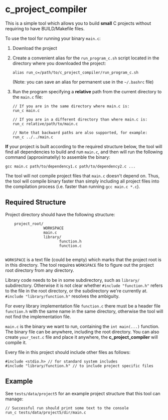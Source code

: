 # c_project_compiler

This is a simple tool which allows you to build **small** C projects without requiring to have BUILD/Makefile files.

To use the tool for running your binary `main.c`:

1) Download the project

2) Create a convenient alias for the `run_program_c.sh` script located in the directory where you downloaded the project:

    ```
    alias run_c=/path/to/c_project_compiler/run_program_c.sh
    ```

    (Note: you can save an alias for permanent use in the `~/.bashrc` file)

3) Run the program specifying a **relative** path from the current directory to the `main.c` file:

    ```
    // If you are in the same directory where main.c is:
    run_c main.c

    // If you are in a different directory than where main.c is:
    run_c relative/path/to/main.c

    // Note that backward paths are also supported, for example:
    run_c ../../main.c
    ```

**If** your project is built according to the required structure below, the tool will find all dependencies
to build and run `main.c`, and then will run the following command (approximatelly) to assemble the binary:

```gcc main.c path/to/dependency1.c path/to/dependency2.c ...```

The tool will not compile project files that `main.c` doesn't depend on. Thus, the tool will compile binary faster than simply including all project files into the compilation process (i.e. faster than running ```gcc main.c *.c```).

## Required Structure

Project directory should have the following structure:

```
    project_root/
                 WORKSPACE
                 main.c
                 library/
                        function.h
                        function.c
                
```

`WORKSPACE` is a text file (could be empty) which marks that the project root is in this directory. The tool requires `WORKSPACE` file to figure out the project root directory from any directory.

Library code needs to be in some subdirectory, such as `library/` subdirectory. Otherwise it is not clear whether `#include "function.h"` refers to the file in the root directory, or the
subdirectory we're currently at. `#include "library/function.h"` resolves the ambiguity.

For every library implementation file `function.c` there must be a header file `function.h` with the same name in the same directory, otherwise the tool will not find the implementation file.

`main.c` is the binary we want to run, containing the `int main(...)` function. The binary file can be anywhere, including the root directory.
You can also create `your_test.c` file and place it anywhere, the **c_project_compiler** will compile it.

Every file in this project should include other files as follows:

```
#include <stdio.h> // for standard system includes
#include "library/function.h" // to include project specific files
```

## Example

See `tests/data/project5` for an example project structure that this tool can manage:

```
// Successful run should print some text to the console
run_c tests/data/project5/dir/main.c
```

